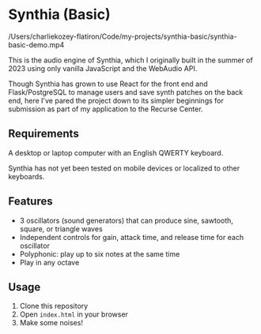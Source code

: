 # Synthia (Basic)

/Users/charliekozey-flatiron/Code/my-projects/synthia-basic/synthia-basic-demo.mp4

This is the audio engine of Synthia, which I originally built in the summer of 2023 using only vanilla JavaScript and the WebAudio API.

Though Synthia has grown to use React for the front end and Flask/PostgreSQL to manage users and save synth patches on the back end, here I've pared the project down to its simpler beginnings for submission as part of my application to the Recurse Center.

## Requirements

A desktop or laptop computer with an English QWERTY keyboard. 

Synthia has not yet been tested on mobile devices or localized to other keyboards.

## Features
- 3 oscillators (sound generators) that can produce sine, sawtooth, square, or triangle waves
- Independent controls for gain, attack time, and release time for each oscillator
- Polyphonic: play up to six notes at the same time
- Play in any octave

## Usage

1. Clone this repository
2. Open `index.html` in your browser
3. Make some noises!
